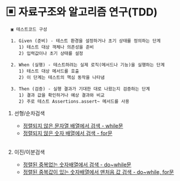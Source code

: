 # ▣ 자료구조와 알고리즘 연구(TDD)

      ▣ 테스트코드 구성

      1. Given (준비) - 테스트 환경을 설정하거나 초기 상태를 정의하는 단계
         1) 테스트 대상 객체나 의존성을 준비
         2) 입력값이나 초기 상태를 설정
      
      2. When (실행) - 테스트하려는 실제 로직(메서드나 기능)을 실행하는 단계
         1) 테스트 대상 메서드를 호출
         2) 이 단계는 테스트의 핵심 동작을 나타냄
   
      3. Then (검증) - 실행 결과가 기대한 대로 나왔는지 검증하는 단계
         1) 결과 값을 확인하거나 예상 결과와 비교
         2) 주로 테스트 Assertions.assert~ 메서드를 사용


1. 선형/순차검색

    - [정렬되지 않은 문자열 배열에서 검색 - while문][Ex10_1]
    - [정렬되지 않은 숫자 배열에서 검색 - for문][Ex10_2]
      <br /><br />
1. 이진/이분검색
   - [정렬된 중복없는 숫자배열에서 검색 - do~while문][Ex20_1]
   - [정렬된 중복값이 있는 숫자배열에서 맨처음 값 검색 - do~while, for문][Ex20_2]

[Ex10_1]: ./src/main/java/linear/Ex10_linearSearch_1.java
[Ex10_2]: ./src/main/java/linear/Ex10_linearSearch_2.java
[Ex20_1]: ./src/main/java/binary/Ex20_binarySearch_1.java
[Ex20_2]: ./src/main/java/binary/Ex20_binarySearch_2.java
[msi>d>algorithm]: .
